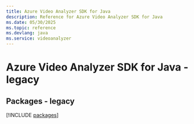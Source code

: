 ```yaml
---
title: Azure Video Analyzer SDK for Java
description: Reference for Azure Video Analyzer SDK for Java
ms.date: 05/30/2025
ms.topic: reference
ms.devlang: java
ms.service: videoanalyzer
---
```

# Azure Video Analyzer SDK for Java - legacy
## Packages - legacy
[!INCLUDE [packages](video-analyzer-index.md)]